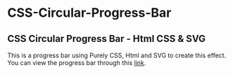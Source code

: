 # CSS-Circular-Progress-Bar
## CSS Circular Progress Bar - Html CSS &amp; SVG
This is a progress bar using Purely CSS, Html and SVG to create this effect.<br> You can view the progress bar through this [link](https://sh1k44r.github.io/CSS-Circular-Progress-Bar-/).
